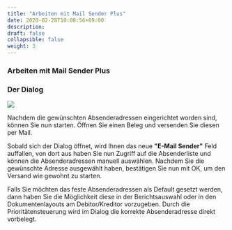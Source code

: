 ```yaml
---
title: "Arbeiten mit Mail Sender Plus"
date: 2020-02-28T10:08:56+09:00
description: 
draft: false
collapsible: false
weight: 3
---
```

### Arbeiten mit Mail Sender Plus

### Der Dialog

![](images/apps/senderdialog.png)

Nachdem die gewünschten Absenderadressen eingerichtet worden sind, können Sie nun starten. Öffnen Sie einen Beleg und versenden Sie diesen per Mail.

Sobald sich der Dialog öffnet, wird Ihnen das neue **"E-Mail Sender"** Feld auffallen, von dort aus haben Sie nun Zugriff auf die Absenderliste und können die Absenderadressen manuell auswählen. Nachdem Sie die gewünschte Adresse ausgewählt haben, bestätigen Sie nun mit OK, um den Versand wie gewohnt zu starten.

Falls Sie möchten das feste Absenderadressen als Default gesetzt werden, dann haben Sie die Möglichkeit diese in der Berichtsauswahl oder in den Dokumentenlayouts am Debitor/Kreditor vorzugeben. Durch die Prioritätensteuerung wird im Dialog die korrekte Absenderadresse direkt vorbelegt. 
